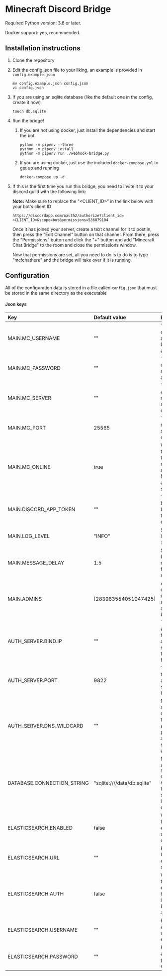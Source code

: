 # Minecraft Discord Bridge
Required Python version: 3.6 or later.

Docker support: yes, recommended.

## Installation instructions
1. Clone the repository
2. Edit the config.json file to your liking, an example is provided in `config.example.json`

     ```
    mv config.example.json config.json
    vi config.json
     ```
3. If you are using an sqlite database (like the default one in the config, create it now)
 
    ```
    touch db.sqlite
    ```

4. Run the bridge!
    1. If you are not using docker, just install the dependencies and start the bot.
        ```
        python -m pipenv --three
        python -m pipenv install
        python -m pipenv run ./webhook-bridge.py
        ```
    2. If you are using docker, just use the included `docker-compose.yml` to get up and running
        ```
        docker-compose up -d
        ```
        
 5. If this is the first time you run this bridge, you need to invite it to your discord guild with the following link:
 
     **Note:** Make sure to replace the "<CLIENT_ID>" in the link below with your bot's client ID
     
     `https://discordapp.com/oauth2/authorize?client_id=<CLIENT_ID>&scope=bot&permissions=536879104`
     
     Once it has joined your server, create a text channel for it to post in, then press the "Edit Channel" button on that channel. From there, press the "Permissions" button and click the "+" button and add "Minecraft Chat Bridge" to the room and close the permissions window.
     
     Now that permissions are set, all you need to do is to do is to type "mc!chathere" and the bridge will take over if it is running.
     
 
 
## Configuration
All of the configuration data is stored in a file called `config.json` that must be stored in the same directory as the executable

#### Json keys
|Key                        |Default value              |Explanation|
|:--------------------------|:--------------------------|:----------|
|MAIN.MC_USERNAME           |""                         |The username or e-mail address of the bot's minecraft account
|MAIN.MC_PASSWORD           |""                         |The password of the bot's minecraft account
|MAIN.MC_SERVER             |""                         |The IPv4 address of the minecraft server to connect to
|MAIN.MC_PORT               |25565                      |The port of the minecraft server to connect to
|MAIN.MC_ONLINE             |true                       |Whether or not to authenticate the bot's minecraft account with Mojang's authentications server
|MAIN.DISCORD_APP_TOKEN     |""                         |The discord bot token the birdge will use to log into discord
|MAIN.LOG_LEVEL             |"INFO"                     |Set the log level, can be `INFO` or `DEBUG`
|MAIN.MESSAGE_DELAY         |1.5                        |Set the delay between messages sent from discord to minecraft
|MAIN.ADMINS                |\[283983554051047425\]     |Array of discord user ids that have administrative access to the bot
|AUTH_SERVER.BIND.IP        |""                         |The IPv4 address which the authentication server will bind to (set to blank for 0.0.0.0)
|AUTH_SERVER.PORT           |9822                       |The port which the authentication server will bind to
|AUTH_SERVER.DNS_WILDCARD   |""                         |Must be set to a wildcard DNS `CNAME` record that points to and `A` record pointing to the authentication server's IP address
|DATABASE.CONNECTION_STRING |"sqlite:////data/db.sqlite"|Must be set to any valid `SQLAlchemy` connection string. Defaults to an empty sqlit database in `/data` for docker user
|ELASTICSEARCH.ENABLED      |false                      |Whether or not to enable elasticsearch analytics collection
|ELASTICSEARCH.URL          |""                         |Fully qualified URL to the elasticsearch server
|ELASTICSEARCH.AUTH         |false                      |Whether or not the elasticsearch http endpoint is protected by HTTP Basic authentication
|ELASTICSEARCH.USERNAME     |""                         |HTTP Basic authentication username for elasticsearch
|ELASTICSEARCH.PASSWORD     |""                         |HTTP Basic authentication password for elasticsearch